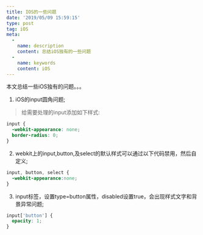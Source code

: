 ```yaml
---
title: IOS的一些问题
date: '2019/05/09 15:59:15'
type: post
tag: iOS
meta:
  -
    name: description
    content: 总结iOS独有的一些问题
  -
    name: keywords
    content: iOS
---
```

本文总结一些iOS独有的问题。。。
<!-- more -->
1. iOS的input圆角问题;
> 给需要处理的input添加如下样式:
```css
input {
  -webkit-appearance: none;
  border-radius: 0;
}
```

2. webkit上的input,button,及select的默认样式可以通过以下代码禁用，然后自定义;
```css
input, button, select {
  -webkit-appearance:none;
}
```

3. input标签，设置type=button属性，disabled设置true，会出现样式文字和背景异常问题;
```css
input['button'] {
  opacity: 1;
}
```